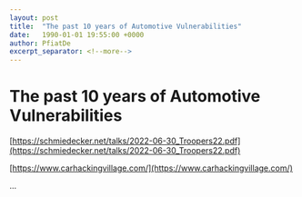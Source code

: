 ```yaml
---
layout: post
title:  "The past 10 years of Automotive Vulnerabilities"
date:   1990-01-01 19:55:00 +0000
author: PfiatDe
excerpt_separator: <!--more-->
---
```


# The past 10 years of Automotive Vulnerabilities

[https://schmiedecker.net/talks/2022-06-30_Troopers22.pdf](https://schmiedecker.net/talks/2022-06-30_Troopers22.pdf)

[https://www.carhackingvillage.com/](https://www.carhackingvillage.com/)

...
<!--more-->
